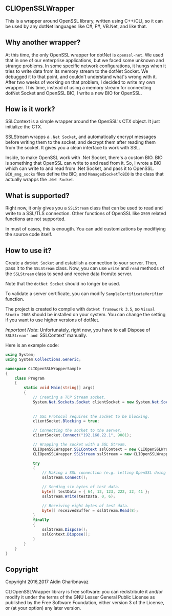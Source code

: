 CLIOpenSSLWrapper
-----------------
This is a wrapper around OpenSSL library, written using C++/CLI, so it can be used by any dotNet languages like C#, F#, VB.Net, and like that.

Why another wrapper?
--------------------
At this time, the only OpenSSL wrapper for dotNet is `openssl-net`. We used that in one of our enterprise applications, but we faced some unknown and strange problems. In some specific network configurations, it hungs when it tries to write data from its memory stream to the dotNet Socket. We debugged it to that point, and couldn't understand what's wrong with it. After two weeks of working on that problem, I decided to write my own wrapper. This time, instead of using a memory stream for connecting dotNet Socket and OpenSSL BIO, I write a new BIO for OpenSSL.

How is it work?
---------------
SSLContext is a simple wrapper around the OpenSSL's CTX object. It just initialize the CTX.

SSLStream wrapps a `.Net Socket`, and automatically encrypt messages before writing them to the socket, and decrypt them after reading them from the socket. It gives you a clean interface to work with SSL.

Inside, to make OpenSSL work with .Net Socket, there's a custom BIO. BIO is something that OpenSSL can write to and read from it. So, I wrote a BIO which can write to and read from .Net Socket, and pass it to OpenSSL. `BIO_mng_socks` files define the BIO, and `ManagedSocketToBIO` is the class that actually wrapps the `.Net Socket`.

What is supported?
------------------
Right now, it only gives you a `SSLStream` class that can be used to read and write to a SSL/TLS connection. Other functions of OpenSSL like `X509` related functions are not supported.

In must of cases, this is enougth. You can add customizations by modifiying the source code itself.

How to use it?
--------------
Create a `dotNet Socket` and establish a connection to your server. Then, pass it to the `SSLStream` class. Now, you can use `write` and `read` methods of the `SSLStream` class to send and receive data from/to server.

Note that the `dotNet Socket` should no longer be used.

To validate a server certificate, you can modify `SampleCertificateVerifier` function.

The project is created to compile with `dotNet framework 3.5`, so `Visual Studio 2008` should be installed on your system. You can change the setting if you want to use higher versions of dotNet.

*Important Note*: Unfortunately, right now, you have to call Dispose of `SSLStream' and `SSLContext' manually.

Here is an example code:

``` C#
using System;
using System.Collections.Generic;

namespace CLIOpenSSLWrapperSample
{
    class Program
    {
        static void Main(string[] args)
        {
            // Creating a TCP Stream socket.
            System.Net.Sockets.Socket clientSocket = new System.Net.Sockets.Socket(System.Net.Sockets.AddressFamily.InterNetwork,
                                                                                   System.Net.Sockets.SocketType.Stream,
                                                                                   System.Net.Sockets.ProtocolType.Tcp);
            // SSL Protocol requires the socket to be blocking.
            clientSocket.Blocking = true;

            // Connecting the socket to the server.
            clientSocket.Connect("192.168.22.1", 9081);

            // Wrapping the socket with a SSL Stream.
            CLIOpenSSLWrapper.SSLContext sslContext = new CLIOpenSSLWrapper.SSLContext();
            CLIOpenSSLWrapper.SSLStream sslStream = new CLIOpenSSLWrapper.SSLStream(sslContext, clientSocket);

            try
            {
                // Making a SSL connection (e.g. letting OpenSSL doing its handshake.)
                sslStream.Connect();

                // Sending six bytes of test data.
                byte[] testData = { 64, 12, 123, 222, 32, 41 };
                sslStream.Write(testData, 0, 6);

                // Receiving eight bytes of test data.
                byte[] receivedBuffer = sslStream.Read(8);
			}
            finally
            {
                sslStream.Dispose();
                sslContext.Dispose();
            }
        }
    }
}
```

Copyright
---------
Copyright 2016,2017 Aidin Gharibnavaz

CLIOpenSSLWrapper library is free software: you can redistribute it and/or modify it under the terms of the GNU Lesser General Public License as published by the Free Software Foundation, either version 3 of the License, or (at your option) any later version.
